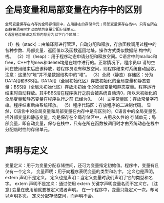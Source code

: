 #  全局变量和局部变量在内存中的区别

    全局变量保存在内存的全局存储区中，占用静态的存储单元；局部变量保存在栈中，只有在所在函数被调用时才动态地为变量分配存储单元。
    C语言经过编译之后将内存分为以下几个区域：
（1）栈（stack）：由编译器进行管理，自动分配和释放，存放函数调用过程中的各种参数、局部变量、返回值以及函数返回地址。操作方式类似数据结
构中的栈。
（2）堆（heap）：用于程序动态申请分配和释放空间。C语言中的malloc和free，C++中的new和delete均是在堆中进行的。正常情况下，程序员申
请的空间在使用结束后应该释放，若程序员没有释放空间，则程序结束时系统自动回收。注意：这里的“堆”并不是数据结构中的“堆”。
（3）全局（静态）存储区：分为DATA段和BSS段。DATA段（全局初始化区）存放初始化的全局变量和静态变量；BSS段（全局未初始化区）存放未初始
化的全局变量和静态变量。程序运行结束时自动释放。其中BBS段在程序执行之前会被系统自动清0，所以未初始化的全局变量和静态变量在程序执行之前
已经为0。
（4）文字常量区：存放常量字符串。程序结束后由系统释放。
（5）程序代码区：存放程序的二进制代码。
    显然，C语言中的全局变量和局部变量在内存中是有区别的。C语言中的全局变量包括外部变量和静态变量，均是保存在全局存储区中，占用永久性的
存储单元；局部变量，即自动变量，保存在栈中，只有在所在函数被调用时才由系统动态在栈中分配临时性的存储单元。

# 声明与定义
变量定义：用于为变量分配存储空间，还可为变量指定初始值。程序中，变量有且仅有一个定义。
变量声明：用于向程序表明变量的类型和名字。
定义也是声明，extern 声明不是定义。
定义也是声明：当定义变量时我们声明了它的类型和名字。
extern 声明不是定义：通过使用 extern 关键字声明变量名而不定义它。
[注意]
变量在使用前就要被定义或者声明。
在一个程序中，变量只能定义一次，却可以声明多次。
定义分配存储空间，而声明不会。
